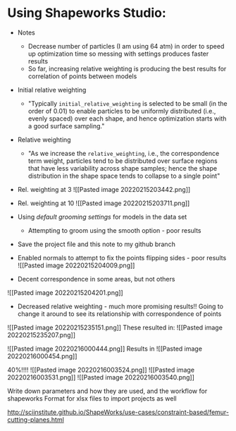 # Using Shapeworks Studio:
- Notes
	- Decrease number of particles (I am using 64 atm) in order to speed up optimization time so messing with settings produces faster results
	- So far, increasing relative weighting is producing the best results for correlation of points between models
- Initial relative weighting
	- "Typically `initial_relative_weighting` is selected to be small (in the order of 0.01) to enable particles to be uniformly distributed (i.e., evenly spaced) over each shape, and hence optimization starts with a good surface sampling."
- Relative weighting
	- "As we increase the `relative_weighting`, i.e., the correspondence term weight, particles tend to be distributed over surface regions that have less variability across shape samples; hence the shape distribution in the shape space tends to collapse to a single point"
- Rel. weighting at 3
![[Pasted image 20220215203442.png]]
- Rel. weighting at 10
![[Pasted image 20220215203711.png]]

	
- Using *default grooming settings* for models in the data set
	- Attempting to groom using the smooth option - poor results
- Save the project file and this note to my github branch
- Enabled normals to attempt to fix the points flipping sides - poor results
![[Pasted image 20220215204009.png]]
- Decent correspondence in some areas, but not others

![[Pasted image 20220215204201.png]]
- Decreased relative weighting - much more promising results!! Going to change it around to see its relationship with correspondence of points

![[Pasted image 20220215235151.png]]
These resulted in:
![[Pasted image 20220215235207.png]]

![[Pasted image 20220216000444.png]]
Results in
![[Pasted image 20220216000454.png]]



40%!!!!
![[Pasted image 20220216003524.png]]
![[Pasted image 20220216003531.png]]
![[Pasted image 20220216003540.png]]

Write down parameters and how they are used, and the workflow for shapeworks
Format for xlsx files to import projects as well

http://sciinstitute.github.io/ShapeWorks/use-cases/constraint-based/femur-cutting-planes.html
